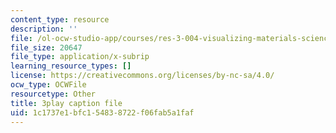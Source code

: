 ```yaml
---
content_type: resource
description: ''
file: /ol-ocw-studio-app/courses/res-3-004-visualizing-materials-science-fall-2017/1c1737e1bfc154838722f06fab5a1faf_o96K8fkOrG8.vtt
file_size: 20647
file_type: application/x-subrip
learning_resource_types: []
license: https://creativecommons.org/licenses/by-nc-sa/4.0/
ocw_type: OCWFile
resourcetype: Other
title: 3play caption file
uid: 1c1737e1-bfc1-5483-8722-f06fab5a1faf
---
```

